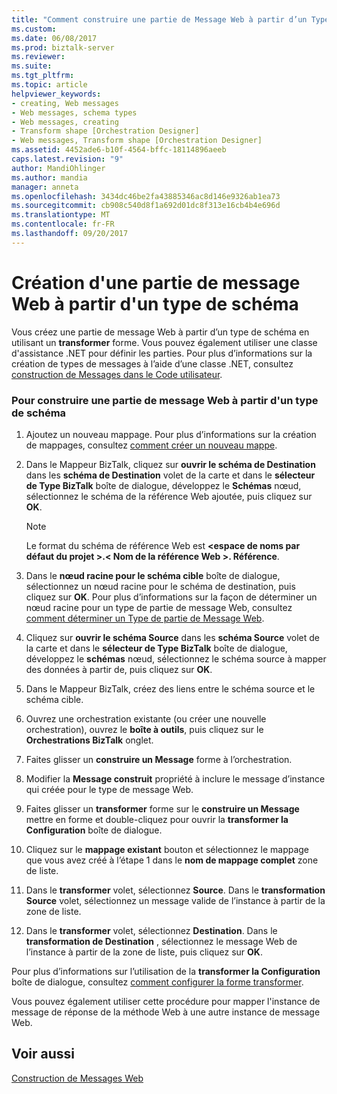 ```yaml
---
title: "Comment construire une partie de Message Web à partir d’un Type de schéma | Documents Microsoft"
ms.custom: 
ms.date: 06/08/2017
ms.prod: biztalk-server
ms.reviewer: 
ms.suite: 
ms.tgt_pltfrm: 
ms.topic: article
helpviewer_keywords:
- creating, Web messages
- Web messages, schema types
- Web messages, creating
- Transform shape [Orchestration Designer]
- Web messages, Transform shape [Orchestration Designer]
ms.assetid: 4452ade6-b10f-4564-bffc-18114896aeeb
caps.latest.revision: "9"
author: MandiOhlinger
ms.author: mandia
manager: anneta
ms.openlocfilehash: 3434dc46be2fa43885346ac8d146e9326ab1ea73
ms.sourcegitcommit: cb908c540d8f1a692d01dc8f313e16cb4b4e696d
ms.translationtype: MT
ms.contentlocale: fr-FR
ms.lasthandoff: 09/20/2017
---
```

# <a name="how-to-construct-a-web-message-part-from-a-schema-type"></a>Création d'une partie de message Web à partir d'un type de schéma
Vous créez une partie de message Web à partir d’un type de schéma en utilisant un **transformer** forme. Vous pouvez également utiliser une classe d'assistance .NET pour définir les parties. Pour plus d’informations sur la création de types de messages à l’aide d’une classe .NET, consultez [construction de Messages dans le Code utilisateur](../core/constructing-messages-in-user-code.md).  
  
### <a name="to-construct-a-web-message-part-from-a-schema-type"></a>Pour construire une partie de message Web à partir d'un type de schéma  
  
1.  Ajoutez un nouveau mappage. Pour plus d’informations sur la création de mappages, consultez [comment créer un nouveau mappe](../core/how-to-create-new-maps.md).  
  
2.  Dans le Mappeur BizTalk, cliquez sur **ouvrir le schéma de Destination** dans les **schéma de Destination** volet de la carte et dans le **sélecteur de Type BizTalk** boîte de dialogue, développez le  **Schémas** nœud, sélectionnez le schéma de la référence Web ajoutée, puis cliquez sur **OK**.  
  
    > [!NOTE]
    >  Le format du schéma de référence Web est  **\<espace de noms par défaut du projet >.\< Nom de la référence Web >. Référence**.  
  
3.  Dans le **nœud racine pour le schéma cible** boîte de dialogue, sélectionnez un nœud racine pour le schéma de destination, puis cliquez sur **OK**. Pour plus d’informations sur la façon de déterminer un nœud racine pour un type de partie de message Web, consultez [comment déterminer un Type de partie de Message Web](../core/how-to-determine-a-web-message-part-type.md).  
  
4.  Cliquez sur **ouvrir le schéma Source** dans les **schéma Source** volet de la carte et dans le **sélecteur de Type BizTalk** boîte de dialogue, développez le **schémas** nœud, sélectionnez le schéma source à mapper des données à partir de, puis cliquez sur **OK**.  
  
5.  Dans le Mappeur BizTalk, créez des liens entre le schéma source et le schéma cible.  
  
6.  Ouvrez une orchestration existante (ou créer une nouvelle orchestration), ouvrez le **boîte à outils**, puis cliquez sur le **Orchestrations BizTalk** onglet.  
  
7.  Faites glisser un **construire un Message** forme à l’orchestration.  
  
8.  Modifier la **Message construit** propriété à inclure le message d’instance qui créée pour le type de message Web.  
  
9. Faites glisser un **transformer** forme sur le **construire un Message** mettre en forme et double-cliquez pour ouvrir la **transformer la Configuration** boîte de dialogue.  
  
10. Cliquez sur le **mappage existant** bouton et sélectionnez le mappage que vous avez créé à l’étape 1 dans le **nom de mappage complet** zone de liste.  
  
11. Dans le **transformer** volet, sélectionnez **Source**. Dans le **transformation Source** volet, sélectionnez un message valide de l’instance à partir de la zone de liste.  
  
12. Dans le **transformer** volet, sélectionnez **Destination**. Dans le **transformation de Destination** , sélectionnez le message Web de l’instance à partir de la zone de liste, puis cliquez sur **OK**.  
  
 Pour plus d’informations sur l’utilisation de la **transformer la Configuration** boîte de dialogue, consultez [comment configurer la forme transformer](../core/how-to-configure-the-transform-shape.md).  
  
 Vous pouvez également utiliser cette procédure pour mapper l'instance de message de réponse de la méthode Web à une autre instance de message Web.  
  
## <a name="see-also"></a>Voir aussi  
 [Construction de Messages Web](../core/constructing-web-messages.md)